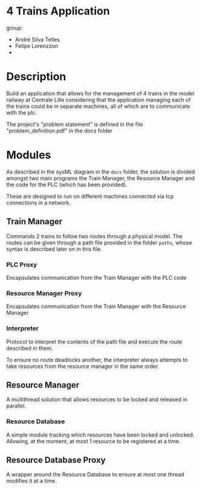 # 4 Trains Application
group:
 - André Silva Telles
 - Felipe Lorenzzon
 - 
 
# Description 
Build an application that allows for the management of 4 trains in the model
railway at Centrale Lille considering that the application managing each of the
trains could be in separate machines, all of which are to communicate with the
plc.

The project's "problem statement" is defined in the file
"problem_definition.pdf" in the docs folder

# Modules
As described in the sysML diagram in the `docs` folder, the solution is divided
amongst two main programs the Train Manager, the Resource Manager and the code
for the PLC (which has been provided).

These are designed to run on different machines connected via tcp connections in
a network. 

## Train Manager
Commands 2 trains to follow two routes through a physical model. The routes can
be given through a path file provided in the folder `paths`, whose syntax is
described later on in this file.

### PLC Proxy
Encapsulates communication from the Train Manager with the PLC code

### Resource Manager Proxy 
Encapsulates communication from the Train Manager with the Resource Manager

### Interpreter

Protocol to interpret the contents of the path file and execute the route
described in them.

To ensure no route deadlocks another, the interpreter always attempts to take 
resources from the resource manager in the same order.

## Resource Manager
A multithread solution that allows resources to be locked and released in parallel.

### Resource Database
A simple module tracking which resources have been locked and unlocked.
Allowing, at the moment, at most 1 resource to be registered at a time.

## Resource Database Proxy
A wrapper around the Resource Database to ensure at most one thread modifies it
at a time. 
